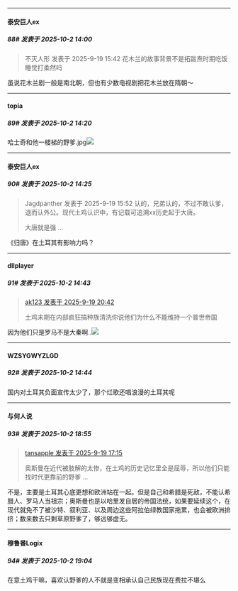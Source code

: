 ﻿
*****

####  泰安巨人ex  
##### 88#       发表于 2025-10-2 14:00

<blockquote>不灭人形 发表于 2025-9-19 15:42
花木兰的故事背景不是拓跋焘时期吃饭睡觉打柔然吗</blockquote>
虽说花木兰剧一般是南北朝，但也有少数电视剧把花木兰放在隋朝～


*****

####  topia  
##### 89#       发表于 2025-10-2 14:20

哈士奇和他一楼梯的野爹.jpg<img src="https://static.stage1st.com/image/smiley/face2017/053.png" referrerpolicy="no-referrer">


*****

####  泰安巨人ex  
##### 90#       发表于 2025-10-2 14:25

<blockquote>Jagdpanther 发表于 2025-9-19 15:52
认的，兄弟认的，不过不敢认爹，退而认外公。现代土鸡认识中，有记载可追溯xx历史起于大唐。

大唐就是强 ...</blockquote>
《归唐》在土耳其有影响力吗？


*****

####  dllplayer  
##### 91#       发表于 2025-10-2 14:43

<blockquote><a href="httphttps://stage1st.com/2b/forum.php?mod=redirect&amp;goto=findpost&amp;pid=68458264&amp;ptid=2262373" target="_blank">ak123 发表于 2025-9-19 20:42</a>

土鸡末期在内部疯狂搞种族清洗你说他们为什么不能维持一个普世帝国</blockquote>
因为他们只是罗马不是大秦啊..<img src="https://static.stage1st.com/image/smiley/face2017/254.png" referrerpolicy="no-referrer">

*****

####  WZSYGWYZLGD  
##### 92#       发表于 2025-10-2 14:44

国内对土耳其负面宣传太少了，那个烂歌还唱浪漫的土耳其呢


*****

####  与何人说  
##### 93#       发表于 2025-10-2 18:55

<blockquote><a href="httphttps://stage1st.com/2b/forum.php?mod=redirect&amp;goto=findpost&amp;pid=68457269&amp;ptid=2262373" target="_blank">tansapple 发表于 2025-9-19 17:15</a>

奥斯曼在近代被肢解的太惨，在土鸡的历史记忆里全是屈辱，所以他们只能找时代更靠前的野爹 ...</blockquote>
不是，主要是土耳其心底更想和欧洲站在一起。但是自己和希腊是死敌，不能认希腊人、罗马人当祖宗；奥斯曼也是以哈里发自居的帝国法统，如果要延续这个，在现代就免不了被沙特、叙利亚、以及周边这些阿拉伯绿教国家拖累，也会被欧洲排挤；数来数去只剩草原野爹了，够远够虚无。


*****

####  穆鲁番Logix  
##### 94#       发表于 2025-10-2 19:04

在意土鸡干嘛，喜欢认野爹的人不就是变相承认自己民族现在费拉不堪么

